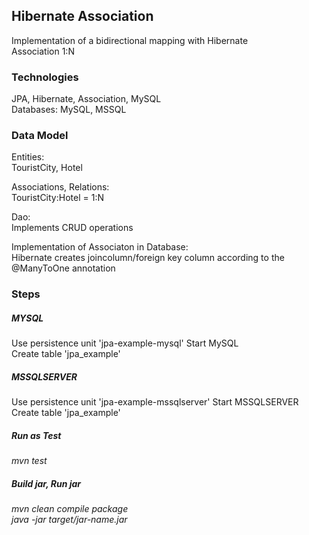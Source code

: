 ## Hibernate Association
Implementation of a bidirectional mapping with Hibernate<br />
Association 1:N <br />



### Technologies
JPA, Hibernate, Association, MySQL <br />
Databases: MySQL, MSSQL <br />


### Data Model
Entities: <br />
TouristCity, Hotel <br />

Associations, Relations: <br />
TouristCity:Hotel = 1:N <br />

Dao: <br /> 
Implements CRUD operations <br />

Implementation of Associaton in Database:  <br />
Hibernate creates joincolumn/foreign key column according to the @ManyToOne annotation <br />




### Steps
##### MYSQL
Use persistence unit 'jpa-example-mysql'
Start MySQL <br />
Create table 'jpa_example' <br />

##### MSSQLSERVER
Use persistence unit 'jpa-example-mssqlserver'
Start MSSQLSERVER <br />
Create table 'jpa_example' <br />



##### Run as Test
*mvn test* <br />


##### Build jar, Run jar
*mvn clean compile package* <br />
*java -jar target/jar-name.jar* <br />





